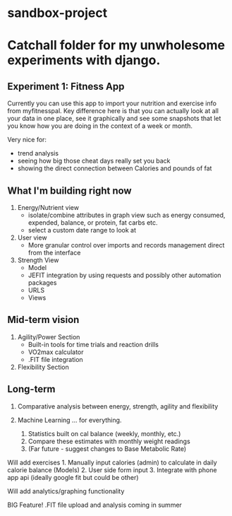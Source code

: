 # sandbox-project
# Catchall folder for my unwholesome experiments with django. 

## Experiment 1: Fitness App
Currently you can use this app to import your nutrition and exercise info from myfitnesspal. 
Key difference here is that you can actually look at all your data in one place, see it
graphically and see some snapshots that let you know how you are doing in the context of a week 
or month. 

Very nice for: 
- trend analysis
- seeing how big those cheat days really set you back
- showing the direct connection between Calories and pounds of fat 

## What I'm building right now

1. Energy/Nutrient view 
    - isolate/combine attributes in graph view such as energy consumed, expended, balance, or protein, fat carbs etc.
    - select a custom date range to look at
2. User view
    - More granular control over imports and records management direct from the interface
3. Strength View
    - Model
    - JEFIT integration by using requests and possibly other automation packages
    - URLS
    - Views

## Mid-term vision
1. Agility/Power Section
    - Built-in tools for time trials and reaction drills
    - VO2max calculator
    - .FIT file integration
2. Flexibility Section

## Long-term
1. Comparative analysis between energy, strength, agility and flexibility
2. Machine Learning ... for everything.

    1. Statistics built on cal balance (weekly, monthly, etc.)
    2. Compare these estimates with monthly weight readings
    3. (Far future - suggest changes to Base Metabolic Rate)

Will add exercises
    1. Manually input calories (admin) to calculate in daily calorie balance (Models)
    2. User side form input
    3. Integrate with phone app api (ideally google fit but could be other)

Will add analytics/graphing functionality

BIG Feature! .FIT file upload and analysis coming in summer 